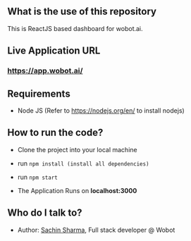 ## What is the use of this repository

This is ReactJS based dashboard for wobot.ai.  

## Live Application URL
### https://app.wobot.ai/

## Requirements
- Node JS (Refer to https://nodejs.org/en/ to install nodejs)

## How to run the code?
- Clone the project into your local machine

- run ```npm install (install all dependencies)```
- run ```npm start```
- The Application Runs on **localhost:3000**

## Who do I talk to? ##
- Author: [Sachin Sharma](sachin.sharma@wobot.ai), Full stack developer @ Wobot
